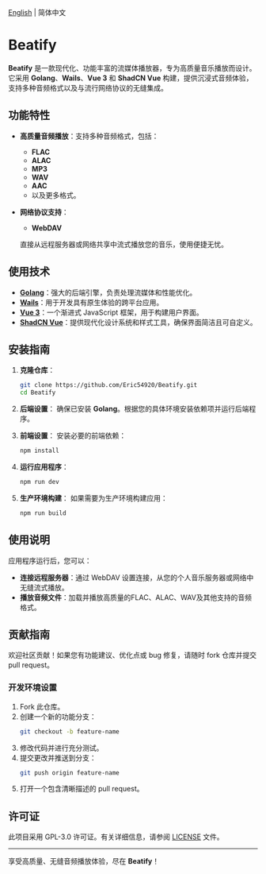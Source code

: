 [English](./README.md) | 简体中文

# Beatify

**Beatify** 是一款现代化、功能丰富的流媒体播放器，专为高质量音乐播放而设计。它采用 **Golang**、**Wails**、**Vue 3** 和 **ShadCN Vue** 构建，提供沉浸式音频体验，支持多种音频格式以及与流行网络协议的无缝集成。

## 功能特性

- **高质量音频播放**：支持多种音频格式，包括：
  - **FLAC**
  - **ALAC**
  - **MP3**
  - **WAV**
  - **AAC**
  - 以及更多格式。

- **网络协议支持**：
  - **WebDAV**
  
  直接从远程服务器或网络共享中流式播放您的音乐，使用便捷无忧。

## 使用技术

- **[Golang](https://golang.org/)**：强大的后端引擎，负责处理流媒体和性能优化。
- **[Wails](https://wails.io/)**：用于开发具有原生体验的跨平台应用。
- **[Vue 3](https://vuejs.org/)**：一个渐进式 JavaScript 框架，用于构建用户界面。
- **[ShadCN Vue](https://www.shadcn-vue.com/)**：提供现代化设计系统和样式工具，确保界面简洁且可自定义。

## 安装指南

1. **克隆仓库**：
    ```bash
    git clone https://github.com/Eric54920/Beatify.git
    cd Beatify
    ```

2. **后端设置**：
   确保已安装 **Golang**。根据您的具体环境安装依赖项并运行后端程序。

3. **前端设置**：
    安装必要的前端依赖：
    ```bash
    npm install
    ```

4. **运行应用程序**：
    ```bash
    npm run dev
    ```

5. **生产环境构建**：
   如果需要为生产环境构建应用：
    ```bash
    npm run build
    ```

## 使用说明

应用程序运行后，您可以：
- **连接远程服务器**：通过 WebDAV 设置连接，从您的个人音乐服务器或网络中无缝流式播放。
- **播放音频文件**：加载并播放高质量的FLAC、ALAC、WAV及其他支持的音频格式。

## 贡献指南

欢迎社区贡献！如果您有功能建议、优化点或 bug 修复，请随时 fork 仓库并提交 pull request。

### 开发环境设置

1. Fork 此仓库。
2. 创建一个新的功能分支：
    ```bash
    git checkout -b feature-name
    ```
3. 修改代码并进行充分测试。
4. 提交更改并推送到分支：
    ```bash
    git push origin feature-name
    ```
5. 打开一个包含清晰描述的 pull request。

## 许可证

此项目采用 GPL-3.0 许可证。有关详细信息，请参阅 [LICENSE](LICENSE) 文件。

---

享受高质量、无缝音频播放体验，尽在 **Beatify**！
